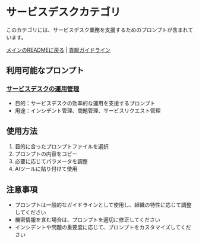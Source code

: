 # サービスデスクカテゴリ

このカテゴリには、サービスデスク業務を支援するためのプロンプトが含まれています。

[メインのREADMEに戻る](../README.md) | [貢献ガイドライン](../CONTRIBUTING.md)

## 利用可能なプロンプト

### [サービスデスクの運用管理](サービスデスク.md)
- 目的：サービスデスクの効率的な運用を支援するプロンプト
- 用途：インシデント管理、問題管理、サービスリクエスト管理

## 使用方法

1. 目的に合ったプロンプトファイルを選択
2. プロンプトの内容をコピー
3. 必要に応じてパラメータを調整
4. AIツールに貼り付けて使用

## 注意事項

- プロンプトは一般的なガイドラインとして使用し、組織の特性に応じて調整してください
- 機密情報を含む場合は、プロンプトを適切に修正してください
- インシデントや問題の重要度に応じて、プロンプトをカスタマイズしてください 